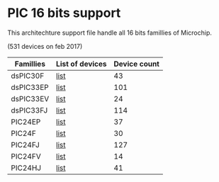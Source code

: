 # PIC 16 bits support

This architechture support file handle all 16 bits famillies of Microchip.

(531 devices on feb 2017)

|Famillies|List of devices|Device count|
|---------|---------------|------------|
|dsPIC30F|[list](../dspic30f/README.md)|43|
|dsPIC33EP|[list](../dspic33ep/README.md)|101|
|dsPIC33EV|[list](../dspic33ev/README.md)|24|
|dsPIC33FJ|[list](../dspic33fj/README.md)|114|
|PIC24EP|[list](../pic24ep/README.md)|37|
|PIC24F|[list](../pic24f/README.md)|30|
|PIC24FJ|[list](../pic24fj/README.md)|127|
|PIC24FV|[list](../pic24fv/README.md)|14|
|PIC24HJ|[list](../pic24hj/README.md)|41|
